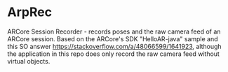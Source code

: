 # ArpRec
ARCore Session Recorder - records poses and the raw camera feed of an ARCore session.
Based on the ARCore's SDK "HelloAR-java" sample and this SO answer https://stackoverflow.com/a/48066599/1641923, although the application in this repo does only record the raw camera feed without virtual objects.
